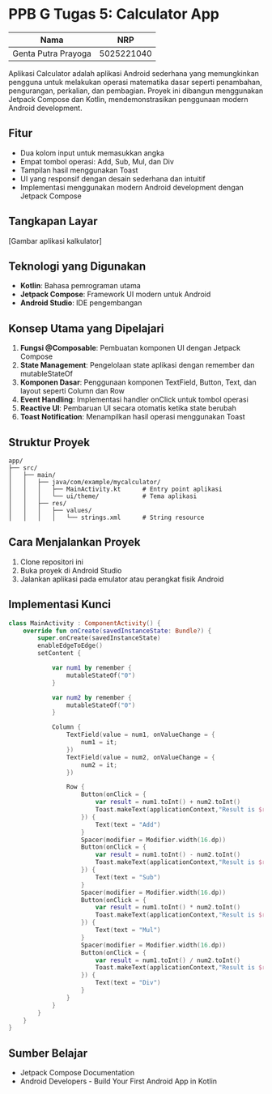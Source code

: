 # **PPB G Tugas 5: Calculator App**
| Nama         | NRP           |
| :--------: | :------------: |
| Genta Putra Prayoga |5025221040 |

Aplikasi Calculator adalah aplikasi Android sederhana yang memungkinkan pengguna untuk melakukan operasi matematika dasar seperti penambahan, pengurangan, perkalian, dan pembagian. Proyek ini dibangun menggunakan Jetpack Compose dan Kotlin, mendemonstrasikan penggunaan modern Android development.

## Fitur
- Dua kolom input untuk memasukkan angka
- Empat tombol operasi: Add, Sub, Mul, dan Div
- Tampilan hasil menggunakan Toast
- UI yang responsif dengan desain sederhana dan intuitif
- Implementasi menggunakan modern Android development dengan Jetpack Compose

## Tangkapan Layar
[Gambar aplikasi kalkulator]

## Teknologi yang Digunakan
- **Kotlin**: Bahasa pemrograman utama
- **Jetpack Compose**: Framework UI modern untuk Android
- **Android Studio**: IDE pengembangan

## Konsep Utama yang Dipelajari
1. **Fungsi @Composable**: Pembuatan komponen UI dengan Jetpack Compose
2. **State Management**: Pengelolaan state aplikasi dengan remember dan mutableStateOf
3. **Komponen Dasar**: Penggunaan komponen TextField, Button, Text, dan layout seperti Column dan Row
4. **Event Handling**: Implementasi handler onClick untuk tombol operasi
5. **Reactive UI**: Pembaruan UI secara otomatis ketika state berubah
6. **Toast Notification**: Menampilkan hasil operasi menggunakan Toast

## Struktur Proyek
```
app/
├── src/
│   ├── main/
│   │   ├── java/com/example/mycalculator/
│   │   │   ├── MainActivity.kt      # Entry point aplikasi
│   │   │   └── ui/theme/            # Tema aplikasi
│   │   ├── res/
│   │   │   ├── values/
│   │   │   │   └── strings.xml      # String resource
```

## Cara Menjalankan Proyek
1. Clone repositori ini
2. Buka proyek di Android Studio
3. Jalankan aplikasi pada emulator atau perangkat fisik Android

## Implementasi Kunci
```kotlin
class MainActivity : ComponentActivity() {
    override fun onCreate(savedInstanceState: Bundle?) {
        super.onCreate(savedInstanceState)
        enableEdgeToEdge()
        setContent {

            var num1 by remember {
                mutableStateOf("0")
            }

            var num2 by remember {
                mutableStateOf("0")
            }

            Column {
                TextField(value = num1, onValueChange = {
                    num1 = it;
                })
                TextField(value = num2, onValueChange = {
                    num2 = it;
                })

                Row {
                    Button(onClick = {
                        var result = num1.toInt() + num2.toInt()
                        Toast.makeText(applicationContext,"Result is $result",Toast.LENGTH_SHORT).show()
                    }) {
                        Text(text = "Add")
                    }
                    Spacer(modifier = Modifier.width(16.dp))
                    Button(onClick = {
                        var result = num1.toInt() - num2.toInt()
                        Toast.makeText(applicationContext,"Result is $result",Toast.LENGTH_SHORT).show()
                    }) {
                        Text(text = "Sub")
                    }
                    Spacer(modifier = Modifier.width(16.dp))
                    Button(onClick = {
                        var result = num1.toInt() * num2.toInt()
                        Toast.makeText(applicationContext,"Result is $result",Toast.LENGTH_SHORT).show()
                    }) {
                        Text(text = "Mul")
                    }
                    Spacer(modifier = Modifier.width(16.dp))
                    Button(onClick = {
                        var result = num1.toInt() / num2.toInt()
                        Toast.makeText(applicationContext,"Result is $result",Toast.LENGTH_SHORT).show()
                    }) {
                        Text(text = "Div")
                    }
                }
            }
        }
    }
}
```

## Sumber Belajar
- Jetpack Compose Documentation
- Android Developers - Build Your First Android App in Kotlin
